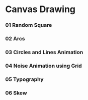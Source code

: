 # Canvas Drawing

### 01 Random Square

### 02 Arcs

### 03 Circles and Lines Animation

### 04 Noise Animation using Grid

### 05 Typography

### 06 Skew
